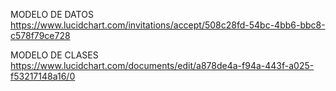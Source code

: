 MODELO DE DATOS
https://www.lucidchart.com/invitations/accept/508c28fd-54bc-4bb6-bbc8-c578f79ce728

MODELO DE CLASES
https://www.lucidchart.com/documents/edit/a878de4a-f94a-443f-a025-f53217148a16/0
